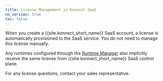 ```yaml
---
title: License Management in Konnect SaaS
no_version: true
toc: false
---
```


When you create a {{site.konnect_short_name}} SaaS account, a license is
automatically provisioned to the SaaS service. You do not need to manage this
license manually.

Any runtimes configured through the [Runtime Manager](/konnect/runtime-manager)
also implicitly receive the same license from {{site.konnect_short_name}} SaaS
control plane.

For any license questions, contact your sales representative.
